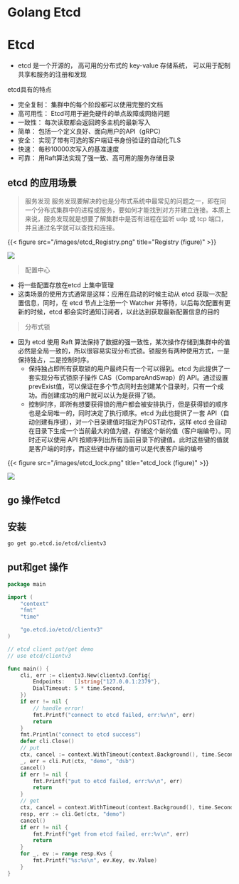 # Golang Etcd


# Etcd
* etcd 是一个开源的， 高可用的分布式的 key-value 存储系统， 可以用于配制共享和服务的注册和发现

etcd具有的特点
* 完全复制： 集群中的每个阶段都可以使用完整的文档
* 高可用性： Etcd可用于避免硬件的单点故障或网络问题
* 一致性： 每次读取都会返回跨多主机的最新写入
* 简单： 包括一个定义良好、面向用户的API（gRPC）
* 安全： 实现了带有可选的客户端证书身份验证的自动化TLS
* 快速： 每秒10000次写入的基准速度
* 可靠： 用Raft算法实现了强一致、高可用的服务存储目录

## etcd 的应用场景

> 服务发现
服务发现要解决的也是分布式系统中最常见的问题之一，即在同一个分布式集群中的进程或服务，要如何才能找到对方并建立连接。本质上来说，服务发现就是想要了解集群中是否有进程在监听 udp 或 tcp 端口，并且通过名字就可以查找和连接。

{{< figure src="/images/etcd_Registry.png" title="Registry (figure)" >}}


![](media/16848508417516.png)
> 配置中心
* 将一些配置存放在etcd 上集中管理
* 这类场景的使用方式通常是这样：应用在启动的时候主动从 etcd 获取一次配置信息，同时，在 etcd 节点上注册一个 Watcher 并等待，以后每次配置有更新的时候，etcd 都会实时通知订阅者，以此达到获取最新配置信息的目的

> 分布式锁
* 因为 etcd 使用 Raft 算法保持了数据的强一致性，某次操作存储到集群中的值必然是全局一致的，所以很容易实现分布式锁。锁服务有两种使用方式，一是保持独占，二是控制时序。
    * 保持独占即所有获取锁的用户最终只有一个可以得到。etcd 为此提供了一套实现分布式锁原子操作 CAS（CompareAndSwap）的 API。通过设置prevExist值，可以保证在多个节点同时去创建某个目录时，只有一个成功。而创建成功的用户就可以认为是获得了锁。
    * 控制时序，即所有想要获得锁的用户都会被安排执行，但是获得锁的顺序也是全局唯一的，同时决定了执行顺序。etcd 为此也提供了一套 API（自动创建有序键），对一个目录建值时指定为POST动作，这样 etcd 会自动在目录下生成一个当前最大的值为键，存储这个新的值（客户端编号）。同时还可以使用 API 按顺序列出所有当前目录下的键值。此时这些键的值就是客户端的时序，而这些键中存储的值可以是代表客户端的编号
    

{{< figure src="/images/etcd_lock.png" title="etcd_lock (figure)" >}}

![](media/16848512370817.png)
## go 操作etcd

## 安装
```bash
go get go.etcd.io/etcd/clientv3
```

## put和get 操作
```go
package main

import (
	"context"
	"fmt"
	"time"

	"go.etcd.io/etcd/clientv3"
)

// etcd client put/get demo
// use etcd/clientv3

func main() {
	cli, err := clientv3.New(clientv3.Config{
		Endpoints:   []string{"127.0.0.1:2379"},
		DialTimeout: 5 * time.Second,
	})
	if err != nil {
		// handle error!
		fmt.Printf("connect to etcd failed, err:%v\n", err)
		return
	}
    fmt.Println("connect to etcd success")
	defer cli.Close()
	// put
	ctx, cancel := context.WithTimeout(context.Background(), time.Second)
	_, err = cli.Put(ctx, "demo", "dsb")
	cancel()
	if err != nil {
		fmt.Printf("put to etcd failed, err:%v\n", err)
		return
	}
	// get
	ctx, cancel = context.WithTimeout(context.Background(), time.Second)
	resp, err := cli.Get(ctx, "demo")
	cancel()
	if err != nil {
		fmt.Printf("get from etcd failed, err:%v\n", err)
		return
	}
	for _, ev := range resp.Kvs {
		fmt.Printf("%s:%s\n", ev.Key, ev.Value)
	}
}
```

